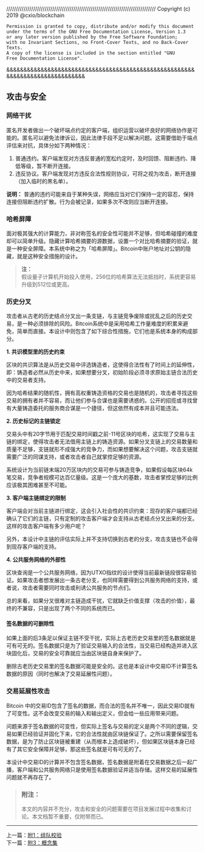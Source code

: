 //////////////////////////////////////////////////////////////////////////////
Copyright (c) 2019 @cxio/blockchain

    Permission is granted to copy, distribute and/or modify this document
    under the terms of the GNU Free Documentation License, Version 1.3
    or any later version published by the Free Software Foundation;
    with no Invariant Sections, no Front-Cover Texts, and no Back-Cover Texts.
    A copy of the license is included in the section entitled "GNU
    Free Documentation License".
&&&&&&&&&&&&&&&&&&&&&&&&&&&&&&&&&&&&&&&&&&&&&&&&&&&&&&&&&&&&&&&&&&&&&&&&&&&&&&


## 攻击与安全

### 网络干扰

匿名开发者做出一个破坏端点约定的客户端，组织运营以破坏良好的网络协作是可能的。匿名可以避免法律诉讼，因此法律手段不足以解决问题。这需要借助于端点评估来对抗，具体分如下两种情况：

1. 普通违约。客户端发现对方违反普通的宽松约定时，及时回馈、阻断违约、降低等级，暂不断开连接。
2. 违反协议。客户端发现对方违反合法性规则协议，可将之视为攻击，断开连接（加入临时的黑名单）。

**说明：**
普通的违约可能来自于某种失误，网络应当对它们保持一定的容忍，保持连接但阻断违约扩散。行为会被记录，如果多次不改则应当断开连接。



### 哈希屏障

面对极其强大的计算能力，非对称签名的安全性可能并不足够，但哈希碰撞的难度却可以简单升级。隐藏计算哈希摘要的源数据，设置一个对比哈希摘要的验证，就是一种安全屏障。本系统中称之为「哈希屏障」。Bitcoin中账户地址对公钥的隐藏，就是这种安全措施的设计。

> **注：**<br>
> 假设量子计算机开始投入使用，256位的哈希算法无法抵挡时，系统更容易升级到512位或更高。<br>


### 历史分叉

攻击者从古老的历史结点分叉出一条支链，与主链竞争废除或扰乱之后的历史交易，是一种必须排除的风险。Bitcoin系统中是采用哈希工作量难度的积累来避免，简单而直接。本设计中则包含了如下综合性措施，它们也是系统本身的构成部分。

**1. 共识模型里的历史约束**

区块的共识算法是从历史交易中评选铸造者，这使得合法性有了时间上的延伸性，即：铸造者必然从历史中来，如果想要分叉，初始阶段必须寻求原始主链合法历史中的交易者支持。

因为哈希结果的随机性，拥有高权重铸造资格的交易也是随机的，攻击者寻找这些交易的拥有者并不容易，而让他们参与合谋也是需要诱惑的。公开的招揽或寻找曾有大量铸造委托的服务商合谋是一个捷径，但这依然有成本并且可能违法。

**2. 历史标记的主链锁定**

交易头中有20字节用于匹配交易时间戳之前-11号区块的哈希，这实现了交易与主链的绑定，使得攻击者无法借用主链上的铸造资源。如果分叉支链上的交易数量和质量不足够，支链就形不成强大的竞争力，而如果想要解决这个问题，攻击支链就需要广泛的同谋支持，或者攻击者自己就掌控足够的资源。

系统设计为当前链末端20万区块内的交易可参与铸造竞争，如果假设每区块64k笔交易，竞争者规模可达百亿量级。这是一个庞大的基数，攻击者掌控足够的比例应该极其困难甚至不可能。

**3. 客户端主链绑定的限制**

客户端会对当前主链进行绑定，这会引入社会性的共识约束：现存的客户端都已经确认了它们的主链，只有定制的攻击客户端才会支持从古老结点分叉出来的分支。这样的攻击客户端有多少用户呢？

另外，本设计中主链的评估实际上并不支持切换到古老的分支，攻击支链也不会得到现存客户端的支持。

**4. 公共服务网络的外部性**

区块查询是一个公共服务网络，因为UTXO指纹的设计使得当前最新链段很容易验证。如果攻击者想发展出一条古老分支，也同样需要得到公共服务网络的支持，或者说，攻击者需要同时攻击或利诱公共服务的节点们。

总的来看，如果分叉很难对主链造成干扰，它就缺乏价值支撑（攻击的价值），最终的不兼容，只是出现了两个不同的系统而已。

#### 签名数据的可删除性

如果上面的后3条足以保证主链不受干扰，实际上古老历史交易里的签名数据就是可有可无的。签名数据只是为了验证交易输入的合法性，当交易已经构造并进入区块固化后，交易的安全可靠就应当由区块链自身来保护了。

删除古老历史交易里的签名数据可能是安全的。这也是本设计中交易ID不计算签名数据的原因（同时也解决了交易延展性问题）。


### 交易延展性攻击

Bitcoin 中的交易ID包含了签名的数据，而合法的签名并不唯一，因此交易ID就有了可变性。这不会改变交易的输入和输出定义，但会给一些应用带来问题。

问题来源于签名数据的可变性，但实际上签名与交易的定义是两个不同的逻辑，交易如果已经验证并固化下来，它的合法性就由区块链保证了。之所以需要保留签名数据，是为了防止区块链被重建（从而根本上造成破坏），但如果区块链本身已经有了其它安全保障并足够，那这些签名就是可有可无的了。

本设计中交易ID的计算并不包含签名数据，签名数据是附着在交易数据之后一起广播，客户端和公共服务网络只是使用签名数据验证并适当存储。这样交易的延展性问题就不再存在了。


> ### 附注：
> 本文的内容并不充分，攻击和安全的问题需要在项目发展过程中收集和讨论。本文档暂不重要，仅附带而已。



-------------------------------------------------------------------------------

上一篇：[附1：组队校验](附1.组队校验.md)<br>
下一篇：[附3：概念集](附3.概念集.md)<br>
